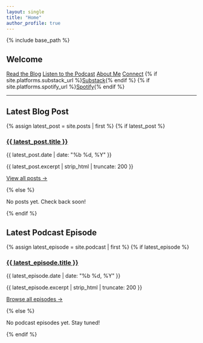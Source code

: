 ```yaml
---
layout: single
title: "Home"
author_profile: true
---
```


{% include base_path %}

<div class="home-intro stack">
  <h2>Welcome</h2>
  <p>
    <a class="btn btn--primary" href="/blog/">Read the Blog</a>
    <a class="btn btn--primary" href="/podcast/">Listen to the Podcast</a>
    <a class="btn" href="/about/">About Me</a>
    <a class="btn" href="/connect/">Connect</a>
    {% if site.platforms.substack_url %}<a class="btn" href="{{ site.platforms.substack_url }}" target="_blank" rel="noopener">Substack</a>{% endif %}
    {% if site.platforms.spotify_url %}<a class="btn" href="{{ site.platforms.spotify_url }}" target="_blank" rel="noopener">Spotify</a>{% endif %}
  </p>
  <hr />
</div>

<div class="home-section stack">
  <h2>Latest Blog Post</h2>
  {% assign latest_post = site.posts | first %}
  {% if latest_post %}
    <article class="archive__item will-reveal">
      <h3 class="archive__item-title"><a href="{{ latest_post.url | relative_url }}">{{ latest_post.title }}</a></h3>
      <p class="page__meta">{{ latest_post.date | date: "%b %d, %Y" }}</p>
      <p>{{ latest_post.excerpt | strip_html | truncate: 200 }}</p>
      <p><a href="/blog/">View all posts →</a></p>
    </article>
  {% else %}
    <p>No posts yet. Check back soon!</p>
  {% endif %}
</div>

<div class="home-section stack">
  <h2>Latest Podcast Episode</h2>
  {% assign latest_episode = site.podcast | first %}
  {% if latest_episode %}
    <article class="archive__item will-reveal">
      <h3 class="archive__item-title"><a href="{{ latest_episode.url | relative_url }}">{{ latest_episode.title }}</a></h3>
      <p class="page__meta">{{ latest_episode.date | date: "%b %d, %Y" }}</p>
      <p>{{ latest_episode.excerpt | strip_html | truncate: 200 }}</p>
      <p><a href="/podcast/">Browse all episodes →</a></p>
    </article>
  {% else %}
    <p>No podcast episodes yet. Stay tuned!</p>
  {% endif %}
</div>

